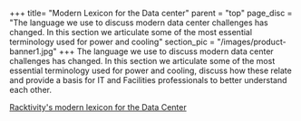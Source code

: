 +++
title= "Modern Lexicon for the Data center"
parent = "top"
page_disc = "The language we use to discuss modern data center challenges has changed. In this section we articulate some of the most essential terminology used for power and cooling"
section_pic = "/images/product-banner1.jpg"
+++
The language we use to discuss modern data center challenges has changed. In this section we articulate some of the most essential terminology used for power and cooling, discuss how these relate and provide a basis for IT and Facilities professionals to better understand each other.

[Racktivity's modern lexicon for the Data Center](/pdf/lexicon.pdf "lexicon.pdf")


